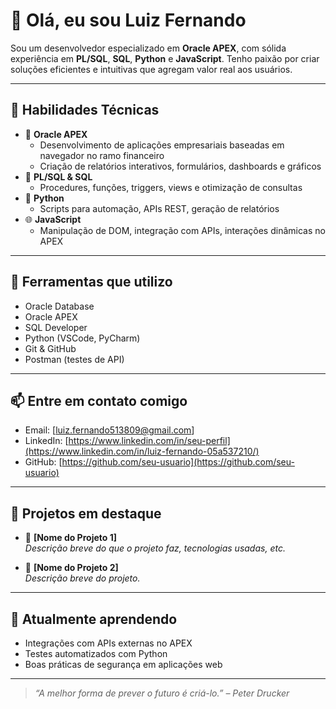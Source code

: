 # 👋 Olá, eu sou Luiz Fernando

Sou um desenvolvedor especializado em **Oracle APEX**, com sólida experiência em **PL/SQL**, **SQL**, **Python** e **JavaScript**. Tenho paixão por criar soluções eficientes e intuitivas que agregam valor real aos usuários.

---

## 🧠 Habilidades Técnicas

- 🔷 **Oracle APEX**
  - Desenvolvimento de aplicações empresariais baseadas em navegador no ramo financeiro
  - Criação de relatórios interativos, formulários, dashboards e gráficos
- 💾 **PL/SQL & SQL**
  - Procedures, funções, triggers, views e otimização de consultas
- 🐍 **Python**
  - Scripts para automação, APIs REST, geração de relatórios
- 🌐 **JavaScript**
  - Manipulação de DOM, integração com APIs, interações dinâmicas no APEX

---

## 🔨 Ferramentas que utilizo

- Oracle Database
- Oracle APEX
- SQL Developer
- Python (VSCode, PyCharm)
- Git & GitHub
- Postman (testes de API)

---

## 📫 Entre em contato comigo

- Email: [luiz.fernando513809@gmail.com]
- LinkedIn: [https://www.linkedin.com/in/seu-perfil](https://www.linkedin.com/in/luiz-fernando-05a537210/)
- GitHub: [https://github.com/seu-usuario](https://github.com/seu-usuario)

---

## 🚀 Projetos em destaque

- 📌 **[Nome do Projeto 1]**  
  _Descrição breve do que o projeto faz, tecnologias usadas, etc._

- 📌 **[Nome do Projeto 2]**  
  _Descrição breve do projeto._

---

## 🌱 Atualmente aprendendo

- Integrações com APIs externas no APEX
- Testes automatizados com Python
- Boas práticas de segurança em aplicações web

---

> _“A melhor forma de prever o futuro é criá-lo.” – Peter Drucker_


